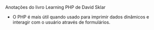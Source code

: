 Anotações do livro Learning PHP de David Sklar

- O PHP é mais útil quando usado para imprimir dados dinâmicos e interagir com o usuário através de formulários.

